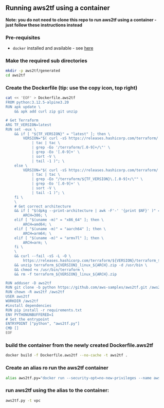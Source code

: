 ## Running aws2tf using a container

**Note: you do not need to clone this repo to run aws2tf using a container - just follow these instructions instead**

### Pre-requisites

* `docker` installed and available - see [here](https://docs.docker.com/engine/install/)


### Make the required sub directories

```bash
mkdir -p aws2tf/generated
cd aws2tf
```

### Create the Dockerfile (tip: use the copy icon, top right)

```bash
cat << 'EOF' > Dockerfile.aws2tf
FROM python:3.12.5-alpine3.20
RUN apk update \
    && apk add curl zip git unzip

# Get Terraform
ARG TF_VERSION=latest
RUN set -eux \
	&& if [ "${TF_VERSION}" = "latest" ]; then \
		VERSION="$( curl -sS https://releases.hashicorp.com/terraform/ \
			| tac | tac \
			| grep -Eo '/terraform/[.0-9]+/\"' \
			| grep -Eo '[.0-9]+' \
			| sort -V \
			| tail -1 )"; \
	else \
		VERSION="$( curl -sS https://releases.hashicorp.com/terraform/ \
			| tac | tac \
			| grep -Eo "/terraform/${TF_VERSION}\.[.0-9]+/\"" \
			| grep -Eo '[.0-9]+' \
			| sort -V \
			| tail -1 )"; \
	fi \
	\
	# Get correct architecture
	&& if [ "$(dpkg --print-architecture | awk -F'-' '{print $NF}' )" = "i386" ]; then\
		ARCH=386; \
	elif [ "$(uname -m)" = "x86_64" ]; then \
		ARCH=amd64; \
	elif [ "$(uname -m)" = "aarch64" ]; then \
		ARCH=arm64; \
	elif [ "$(uname -m)" = "armv7l" ]; then \
		ARCH=arm; \
	fi \
	\
	&& curl --fail -sS -L -O \
		https://releases.hashicorp.com/terraform/${VERSION}/terraform_${VERSION}_linux_${ARCH}.zip \
	&& unzip terraform_${VERSION}_linux_${ARCH}.zip -d /usr/bin \
	&& chmod +x /usr/bin/terraform \
    && rm -f terraform_${VERSION}_linux_${ARCH}.zip

RUN adduser -D aws2tf
RUN git clone -b python https://github.com/aws-samples/aws2tf.git /aws2tf
RUN chown -R aws2tf /aws2tf
USER aws2tf
WORKDIR /aws2tf
#install dependencies
RUN pip install -r requirements.txt
ENV PYTHONUNBUFFERED=1
# Set the entrypoint
ENTRYPOINT ["python", "aws2tf.py"]
CMD []
EOF
```

### build the container from the newly created Dockerfile.aws2tf

```bash
docker build -f Dockerfile.aws2tf --no-cache -t aws2tf . 
```

### Create an alias ro run the aws2tf container

```bash
alias aws2tf.py="docker run --security-opt=no-new-privileges --name aws2tf --rm -it -v $(pwd)/generated:/aws2tf/generated -v ~/.aws:/home/aws2tf/.aws:ro aws2tf"
```


### run aws2tf using the alias to the container:

```bash
aws2tf.py -t vpc
```


